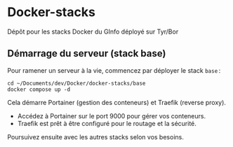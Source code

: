 # Docker-stacks
Dépôt pour les stacks Docker du GInfo déployé sur Tyr/Bor

## Démarrage du serveur (stack base)

Pour ramener un serveur à la vie, commencez par déployer le stack `base` :

```fish
cd ~/Documents/dev/Docker/docker-stacks/base
docker compose up -d
```

Cela démarre Portainer (gestion des conteneurs) et Traefik (reverse proxy).

- Accédez à Portainer sur le port 9000 pour gérer vos conteneurs.
- Traefik est prêt à être configuré pour le routage et la sécurité.

Poursuivez ensuite avec les autres stacks selon vos besoins.
